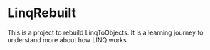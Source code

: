 # LinqRebuilt

This is a project to rebuild LinqToObjects. It is a learning journey to understand more about how LINQ works.
